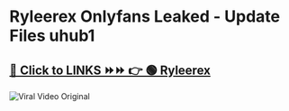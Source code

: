 
 # Ryleerex Onlyfans Leaked - Update Files uhub1

## <h2><a href="https://clipsfans.com/Ryleerex&ref=git">🔗 Click to LINKS ⏩⏩ 👉 🟢 Ryleerex </a></h2>

<a href="https://clipsfans.com/Ryleerex&ref=git" rel="nofollow" data-target="animated-image.originalLink"><img src="https://i.ibb.co.com/xMMVF88/686577567.gif" alt="Viral Video Original" style="max-width: 100%; display: inline-block;" data-target="animated-image.originalImage"></a>

